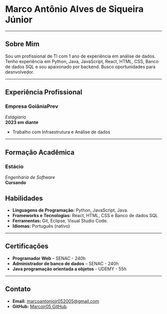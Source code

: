 # Marco Antônio Alves de Siqueira Júnior

---

## Sobre Mim

Sou um profissional de TI com 1 ano de experiência em análise de dados. Tenho experiência em Python, Java, JavaScript, React, HTML, CSS, Banco de dados SQL e sou apaixonado por backend. Busco oportunidades para desnvolvedor.

---

## Experiência Profissional

### Empresa GoiâniaPrev
*Estágiario*  
**2023 em diante**

- Trabalho com Infraestrutura e Análise de dados

---

## Formação Acadêmica

### Estácio
*Engenharia de Software*  
**Cursando**

## Habilidades

- **Linguagens de Programação:** Python, JavaScript, Java.
- **Frameworks e Tecnologias:** React, HTML, CSS e Banco de dados SQL
- **Ferramentas:** Git, Eclipse, Visual Studio Code.
- **Idiomas:** Português (nativo)

---


## Certificações

- **Programador Web** – SENAC - 240h
- **Administrador de banco de dados** – SENAC - 240h
- **Java programação orientada a objetos** - UDEMY - 55h

---


## Contato

- **Email:** marcoantoniojr052005@gmail.com
- **GitHub:** [Marcojr05 GitHub](https://github.com/Marcojr05).
